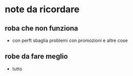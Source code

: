 # note da ricordare

## roba che non funziona 

* con perft sbaglia problemi con promozioni e altre cose

## robe da fare meglio

* tutto